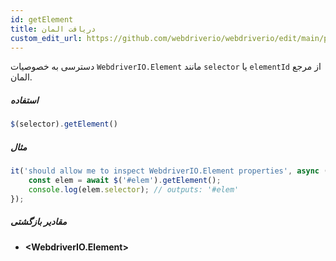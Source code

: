 ```yaml
---
id: getElement
title: دریافت المان
custom_edit_url: https://github.com/webdriverio/webdriverio/edit/main/packages/webdriverio/src/commands/element/getElement.ts
---
```


دسترسی به خصوصیات `WebdriverIO.Element` مانند `selector` یا `elementId` از مرجع المان.

##### استفاده

```js
$(selector).getElement()
```

##### مثال

```ts title="getElement.ts"
it('should allow me to inspect WebdriverIO.Element properties', async () => {
    const elem = await $('#elem').getElement();
    console.log(elem.selector); // outputs: '#elem'
});
```

##### مقادیر بازگشتی

- **&lt;WebdriverIO.Element&gt;**